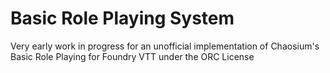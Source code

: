 # Basic Role Playing System

Very early work in progress for an unofficial implementation of Chaosium's Basic Role Playing for Foundry VTT under the ORC License



